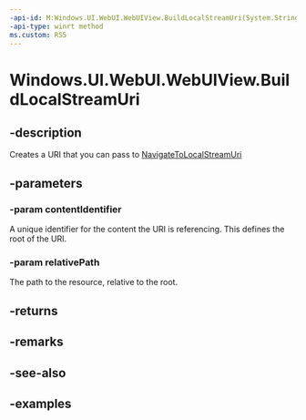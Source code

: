 ```yaml
---
-api-id: M:Windows.UI.WebUI.WebUIView.BuildLocalStreamUri(System.String,System.String)
-api-type: winrt method
ms.custom: RS5
---
```


<!-- Method syntax.
public Uri WebUIView.BuildLocalStreamUri(String contentIdentifier, String relativePath)
-->

# Windows.UI.WebUI.WebUIView.BuildLocalStreamUri

## -description
Creates a URI that you can pass to [NavigateToLocalStreamUri](../windows.web.ui/iwebviewcontrol_navigatetolocalstreamuri_1538250901.md)

## -parameters
### -param contentIdentifier
A unique identifier for the content the URI is referencing. This defines the root of the URI.

### -param relativePath
The path to the resource, relative to the root.

## -returns

## -remarks

## -see-also

## -examples

